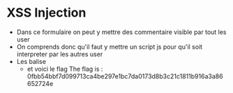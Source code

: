 # XSS Injection

- Dans ce formulaire on peut y mettre des commentaire visible par tout les user
- On comprends donc qu'il faut y mettre un script js pour qu'il soit interpreter par les autres user
- Les balise <script> sont supprimer mais en y mettant des majuscules cela fonctionne
<ScrIpT>alert("lol");</ScrIpT>
- et voici le flag
The flag is : 0fbb54bbf7d099713ca4be297e1bc7da0173d8b3c21c1811b916a3a86652724e
